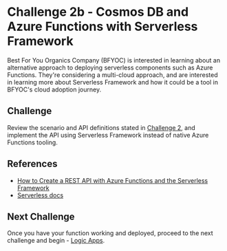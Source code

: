 # Challenge 2b - Cosmos DB and Azure Functions with Serverless Framework

Best For You Organics Company (BFYOC) is interested in learning about an alternative approach to deploying serverless components such as Azure Functions. They're considering a multi-cloud approach, and are interested in learning more about Serverless Framework and how it could be a tool in BFYOC's cloud adoption journey.

## Challenge

Review the scenario and API definitions stated in [Challenge 2](../Challenge-2b-Serverless-Framework/readme.md), and implement the API using Serverless Framework instead of native Azure Functions tooling.

## References

- [How to Create a REST API with Azure Functions and the Serverless Framework](https://serverless.com/blog/serverless-azure-functions-v1)
- [Serverless docs](https://serverless.com/framework/docs/providers/azure/)

## Next Challenge

Once you have your function working and deployed, proceed to the next challenge and begin - [Logic Apps](../Challenge-3-Logic-Apps/readme.md).
